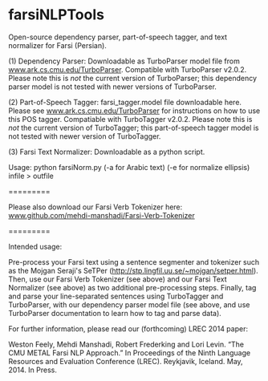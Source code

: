 farsiNLPTools
=========

Open-source dependency parser, part-of-speech tagger, and text normalizer for Farsi (Persian).

(1) Dependency Parser:
Downloadable as TurboParser model file from www.ark.cs.cmu.edu/TurboParser. Compatible with TurboParser v2.0.2. Please note this is *not* the current version of TurboParser; this dependency parser model is not tested with newer versions of TurboParser.

(2) Part-of-Speech Tagger:
farsi_tagger.model file downloadable here. Please see www.ark.cs.cmu.edu/TurboParser for instructions on how to use this POS tagger. Compatiable with TurboTagger v2.0.2. Please note this is *not* the current version of TurboTagger; this part-of-speech tagger model is not tested with newer version of TurboTagger.

(3) Farsi Text Normalizer:
Downloadable as a python script.

Usage: python farsiNorm.py (-a for Arabic text) (-e for normalize ellipsis) infile > outfile

=========

Please also download our Farsi Verb Tokenizer here:
www.github.com/mehdi-manshadi/Farsi-Verb-Tokenizer

=========

Intended usage:

Pre-process your Farsi text using a sentence segmenter and tokenizer such as the Mojgan Seraji's SeTPer (http://stp.lingfil.uu.se/~mojgan/setper.html). Then, use our Farsi Verb Tokenizer (see above) and our Farsi Text Normalizer (see above) as two additional pre-processing steps. Finally, tag and parse your line-separated sentences using TurboTagger and TurboParser, with our dependency parser model file (see above, and use TurboParser documentation to learn how to tag and parse data).

For further information, please read our (forthcoming) LREC 2014 paper:

Weston Feely, Mehdi Manshadi, Robert Frederking and Lori Levin. “The CMU METAL Farsi NLP Approach.” In Proceedings of the Ninth Language Resources and Evaluation Conference (LREC). Reykjavik, Iceland. May, 2014. In Press.
